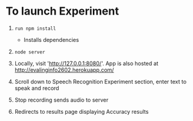 # To launch Experiment

1. `run npm install`
    * Installs dependencies

2. `node server`

3. Locally, visit 'http://127.0.0.1:8080/'. App is also hosted at http://evalinginfo2602.herokuapp.com/

4. Scroll down to Speech Recognition Experiment section, enter text to speak and record

5. Stop recording sends audio to server

6. Redirects to results page displaying Accuracy results